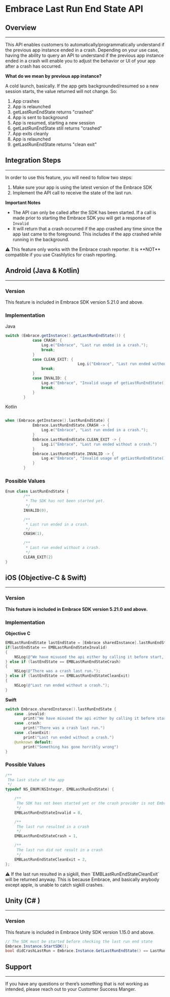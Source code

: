 # Embrace Last Run End State API

## Overview

---

This API enables customers to automatically/programmatically understand if the previous app instance ended in a crash. Depending on your use case, having the ability to query an API to understand if the previous app instance ended in a crash will enable you to adjust the behavior or UI of your app after a crash has occurred.

**What do we mean by previous app instance?** 

A cold launch, basically. If the app gets backgrounded/resumed so a new session starts, the value returned will not change. So:

1. App crashes
2. App is relaunched
3. getLastRunEndState returns "crashed"
4. App is sent to background
5. App is resumed, starting a new session
6. getLastRunEndState still returns "crashed"
7. App exits cleanly
8. App is relaunched
9. getLastRunEndState returns "clean exit"

## Integration Steps

---

In order to use this feature, you will need to follow two steps:

1. Make sure your app is using the latest version of the Embrace SDK
2. Implement the API call to receive the state of the last run.

**Important Notes**

- The API can only be called after the SDK has been started. If a call is made prior to starting the Embrace SDK you will get a response of `Invalid`
- It will return that a crash occurred if the app crashed any time since the app last came to the foreground. This includes if the app crashed while running in the background.

<aside>
⚠️ This feature only works with the Embrace crash reporter. It is **NOT** compatible if you use Crashlytics for crash reporting.

</aside>

## Android (Java & Kotlin)

---

### Version

This feature is included in Embrace SDK version 5.21.0 and above.

### Implementation

Java

```java
switch (Embrace.getInstance().getLastRunEndState()) {
            case CRASH: {
                Log.e("Embrace", "Last run ended in a crash.");
                break;
            }
            case CLEAN_EXIT: {
								Log.i("Embrace", "Last run ended without a crash.");
                break;
            }
            case INVALID: {
                Log.e("Embrace", "Invalid usage of getLastRunEndState(). Please call it after Embrace.getInstance().start()");
                break;
            }
        }
```

Kotlin

```kotlin

when (Embrace.getInstance().lastRunEndState) {
            Embrace.LastRunEndState.CRASH -> {
                Log.e("Embrace", "Last run ended in a crash.");
            }
            Embrace.LastRunEndState.CLEAN_EXIT -> {
                Log.i("Embrace", "Last run ended without a crash.")
            }
            Embrace.LastRunEndState.INVALID -> {
                Log.e("Embrace", "Invalid usage of getLastRunEndState(). Please call it after Embrace.getInstance().start()")
            }
        }
```

### Possible Values

```kotlin
Enum class LastRunEndState {
        /**
         * The SDK has not been started yet.
         */
        INVALID(0),

        /**
         * Last run ended in a crash.
         */
        CRASH(1),

        /**
         * Last run ended without a crash.
         */
        CLEAN_EXIT(2)
}
```

## iOS (Objective-C & Swift)

---

### Version

**This feature is included in Embrace SDK version 5.21.0 and above.**

### Implementation

**Objective C**

```objectivec
EMBLastRunEndState lastEndState = [Embrace sharedInstance].lastRunEndState;
if(lastEndState == EMBLastRunEndStateInvalid)
{
    NSLog(@"We have misused the api either by calling it before start, or by trying to use it with crashlytics.");
} else if (lastEndState == EMBLastRunEndStateCrash)
{
    NSLog(@"There was a crash last run.");
} else if (lastEndState == EMBLastRunEndStateCleanExit)
{
    NSLog(@"Last run ended without a crash.");
}
```

**Swift**

```swift
switch Embrace.sharedInstance().lastRunEndState {
    case .invalid:
        print("We have misused the api either by calling it before start, or by trying to use it with crashlytics.")
    case .crash:
        print("There was a crash last run.")
    case .cleanExit:
        print("Last run ended without a crash.")
    @unknown default:
        print("Something has gone horribly wrong")
}
```

### Possible Values

```objectivec
/**
 The last state of the app
 */
typedef NS_ENUM(NSInteger, EMBLastRunEndState) {

    /**
     The SDK has not been started yet or the crash provider is not Embrace
     */
    EMBLastRunEndStateInvalid = 0,

    /**
     The last run resulted in a crash
     */
    EMBLastRunEndStateCrash = 1,

    /**
     The last run did not result in a crash
     */
    EMBLastRunEndStateCleanExit = 2,
};
```

<aside>
⚠️ If the last run resulted in a sigkill, then `EMBLastRunEndStateCleanExit` will be returned anyway. This is because Embrace, and basically anybody except apple, is unable to catch sigkill crashes.

</aside>

## Unity (C# )

---

### Version

This feature is included in Embrace Unity SDK version 1.15.0 and above.

```csharp
// The SDK must be started before checking the last run end state
Embrace.Instance.StartSDK();
bool didCrashLastRun = Embrace.Instance.GetLastRunEndState() == LastRunEndState.Crash;
```

## Support

---

If you have any questions or there’s something that is not working as intended, please reach out to your Customer Success Manger.